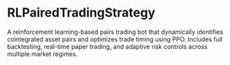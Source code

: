 ﻿# RLPairedTradingStrategy

A reinforcement learning-based pairs trading bot that dynamically identifies cointegrated asset pairs and optimizes trade timing using PPO. Includes full backtesting, real-time paper trading, and adaptive risk controls across multiple market regimes.
